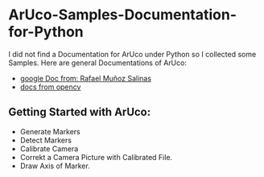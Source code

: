 # ArUco-Samples-Documentation-for-Python
I did not find a Documentation for ArUco under Python so I collected some Samples.
Here are general Documentations of ArUco:
* [google Doc from: Rafael Muñoz Salinas](https://docs.google.com/document/d/1QU9KoBtjSM2kF6ITOjQ76xqL7H0TEtXriJX5kwi9Kgc/edit)
* [docs from opencv](https://docs.opencv.org/3.1.0/d9/d6d/tutorial_table_of_content_aruco.html) 

## Getting Started with ArUco:
* Generate Markers
* Detect Markers
* Calibrate Camera
* Correkt a Camera Picture with Calibrated File. 
* Draw Axis of Marker. 
